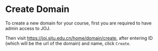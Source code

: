 # Create Domain

To create a new domain for your course, first you are required to have admin access to JOJ.

Then visit <https://joj.sjtu.edu.cn/home/domain/create>, after entering ID (which will be the url of the domain) and name, click `Create`.
